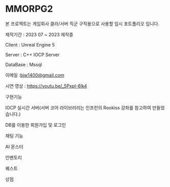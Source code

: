 # MMORPG2

본 프로젝트는 게임회사 클라/서버 직군 구직용으로 사용할 임시 포트폴리오 입니다.

제작기간 : 2023 07 ~ 2023 제작중

Client : Unreal Engine 5


Server : C++ IOCP Server


DataBase : Mssql


이메일 :bjw1400@gmail.com

시연 영상 : https://youtu.be/_5PxpI-6Ik4


구현기능

IOCP 실시간 서버(서버 코어 라이브러리는 인프런의 Rookiss 강좌를 참고하여 만들었습니다.)


DB를 이용한 회원가입 및 로그인


채팅 기능


AI 몬스터


인벤토리


퀘스트


상점
